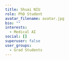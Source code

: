 ```yaml
---
title: Shuai NIU
role: PhD Student
avatar_filename: avatar.jpg
bio: ""
interests:
  - Medical AI
social: []
superuser: false
user_groups:
  - Grad Students
---
```

